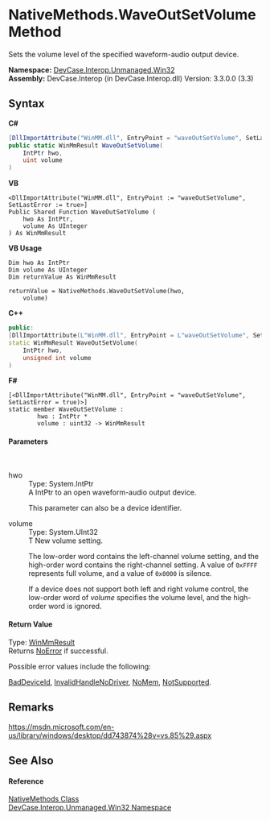 # NativeMethods.WaveOutSetVolume Method 
 

Sets the volume level of the specified waveform-audio output device.

**Namespace:**&nbsp;<a href="N_DevCase_Interop_Unmanaged_Win32">DevCase.Interop.Unmanaged.Win32</a><br />**Assembly:**&nbsp;DevCase.Interop (in DevCase.Interop.dll) Version: 3.3.0.0 (3.3)

## Syntax

**C#**<br />
``` C#
[DllImportAttribute("WinMM.dll", EntryPoint = "waveOutSetVolume", SetLastError = true)]
public static WinMmResult WaveOutSetVolume(
	IntPtr hwo,
	uint volume
)
```

**VB**<br />
``` VB
<DllImportAttribute("WinMM.dll", EntryPoint := "waveOutSetVolume", SetLastError := true>]
Public Shared Function WaveOutSetVolume ( 
	hwo As IntPtr,
	volume As UInteger
) As WinMmResult
```

**VB Usage**<br />
``` VB Usage
Dim hwo As IntPtr
Dim volume As UInteger
Dim returnValue As WinMmResult

returnValue = NativeMethods.WaveOutSetVolume(hwo, 
	volume)
```

**C++**<br />
``` C++
public:
[DllImportAttribute(L"WinMM.dll", EntryPoint = L"waveOutSetVolume", SetLastError = true)]
static WinMmResult WaveOutSetVolume(
	IntPtr hwo, 
	unsigned int volume
)
```

**F#**<br />
``` F#
[<DllImportAttribute("WinMM.dll", EntryPoint = "waveOutSetVolume", SetLastError = true)>]
static member WaveOutSetVolume : 
        hwo : IntPtr * 
        volume : uint32 -> WinMmResult 

```


#### Parameters
&nbsp;<dl><dt>hwo</dt><dd>Type: System.IntPtr<br />A IntPtr to an open waveform-audio output device. 

 This parameter can also be a device identifier.</dd><dt>volume</dt><dd>Type: System.UInt32<br />T New volume setting. 

 The low-order word contains the left-channel volume setting, and the high-order word contains the right-channel setting. A value of `0xFFFF` represents full volume, and a value of `0x0000` is silence. 

 If a device does not support both left and right volume control, the low-order word of *volume* specifies the volume level, and the high-order word is ignored.</dd></dl>

#### Return Value
Type: <a href="T_DevCase_Interop_Unmanaged_Win32_Enums_WinMmResult">WinMmResult</a><br />Returns <a href="T_DevCase_Interop_Unmanaged_Win32_Enums_WinMmResult">NoError</a> if successful. 

 Possible error values include the following: 

<a href="T_DevCase_Interop_Unmanaged_Win32_Enums_WinMmResult">BadDeviceId</a>, <a href="T_DevCase_Interop_Unmanaged_Win32_Enums_WinMmResult">InvalidHandle</a><a href="T_DevCase_Interop_Unmanaged_Win32_Enums_WinMmResult">NoDriver</a>, <a href="T_DevCase_Interop_Unmanaged_Win32_Enums_WinMmResult">NoMem</a>, <a href="T_DevCase_Interop_Unmanaged_Win32_Enums_WinMmResult">NotSupported</a>.

## Remarks
<a href="https://msdn.microsoft.com/en-us/library/windows/desktop/dd743874%28v=vs.85%29.aspx" target="_blank">https://msdn.microsoft.com/en-us/library/windows/desktop/dd743874%28v=vs.85%29.aspx</a>

## See Also


#### Reference
<a href="T_DevCase_Interop_Unmanaged_Win32_NativeMethods">NativeMethods Class</a><br /><a href="N_DevCase_Interop_Unmanaged_Win32">DevCase.Interop.Unmanaged.Win32 Namespace</a><br />